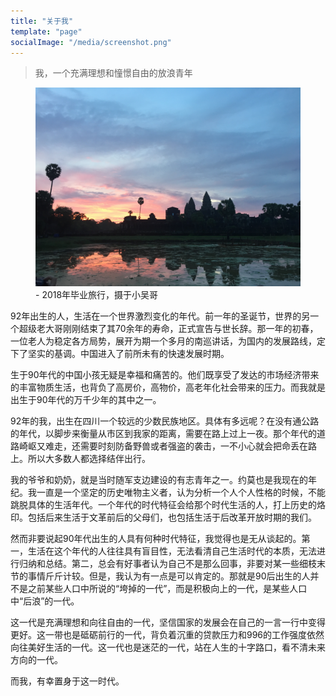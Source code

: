 ```yaml
---
title: "关于我"
template: "page"
socialImage: "/media/screenshot.png"
---
```


> 我，一个充满理想和憧憬自由的放浪青年

<figure style="width: auto;">
    <img src="../../static/media/about-me-pictrue-1.jpg" alt="/media/about-me-pictrue-1.jpg">
    <figcaption>- 2018年毕业旅行，摄于小吴哥</figcaption>
</figure>

92年出生的人，生活在一个世界激烈变化的年代。前一年的圣诞节，世界的另一个超级老大哥刚刚结束了其70余年的寿命，正式宣告与世长辞。那一年的初春，一位老人为稳定各方局势，展开为期一个多月的南巡讲话，为国内的发展路线，定下了坚实的基调。中国进入了前所未有的快速发展时期。

生于90年代的中国小孩无疑是幸福和痛苦的。他们既享受了发达的市场经济带来的丰富物质生活，也背负了高房价，高物价，高老年化社会带来的压力。而我就是出生于90年代的万千少年的其中之一。

92年的我，出生在四川一个较远的少数民族地区。具体有多远呢？在没有通公路的年代，以脚步来衡量从市区到我家的距离，需要在路上过上一夜。那个年代的道路崎岖又难走，还需要时刻防备野兽或者强盗的袭击，一不小心就会把命丢在路上。所以大多数人都选择结伴出行。

我的爷爷和奶奶，就是当时随军支边建设的有志青年之一。约莫也是我现在的年纪。我一直是一个坚定的历史唯物主义者，认为分析一个人个人性格的时候，不能跳脱具体的生活年代。一个年代的时代特征会给那个时代生活的人，打上历史的烙印。包括后来生活于文革前后的父母们，也包括生活于后改革开放时期的我们。

然而非要说起90年代出生的人具有何种时代特征，我觉得也是无从谈起的。第一，生活在这个年代的人往往具有盲目性，无法看清自己生活时代的本质，无法进行归纳和总结。第二，总会有好事者认为自己不是那么回事，非要对某一些细枝末节的事情斤斤计较。但是，我认为有一点是可以肯定的。那就是90后出生的人并不是之前某些人口中所说的“垮掉的一代”，而是积极向上的一代，是某些人口中“后浪”的一代。

这一代是充满理想和向往自由的一代，坚信国家的发展会在自己的一言一行中变得更好。这一带也是砥砺前行的一代，背负着沉重的贷款压力和996的工作强度依然向往美好生活的一代。这一代也是迷茫的一代，站在人生的十字路口，看不清未来方向的一代。

而我，有幸置身于这一时代。